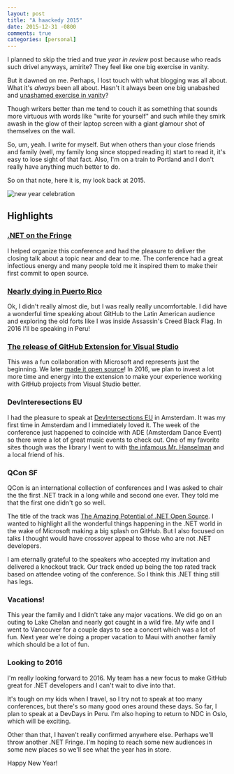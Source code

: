 ```yaml
---
layout: post
title: "A haackedy 2015"
date: 2015-12-31 -0800
comments: true
categories: [personal]
---
```


I planned to skip the tried and true _year in review_ post because who reads such drivel anyways, amirite? They feel like one big exercise in vanity.

But it dawned on me. Perhaps, I lost touch with what blogging was all about. What it's _always_ been all about. Hasn't it always been one big unabashed and [unashamed exercise in vanity][vanity]?

Though writers better than me tend to couch it as something that sounds more virtuous with words like "write for yourself" and such while they smirk awash in the glow of their laptop screen with a giant glamour shot of themselves on the wall.

So, um, yeah. I write for myself. But when others than your close friends and family (well, my family long since stopped reading it) start to read it, it's easy to lose sight of that fact. Also, I'm on a train to Portland and I don't really have anything much better to do.

So on that note, here it is, my look back at 2015.

![new year celebration](https://cloud.githubusercontent.com/assets/19977/12068316/2e14d6a4-afbf-11e5-8280-3cb68d581f69.png)

## Highlights

### [.NET on the Fringe][fringe]

I helped organize this conference and had the pleasure to deliver the closing talk about a topic near and dear to me. The conference had a great infectious energy and many people told me it inspired them to make their first commit to open source.

### [Nearly dying in Puerto Rico][puerto-rico]

Ok, I didn't really almost die, but I was really really uncomfortable. I did have a wonderful time speaking about GitHub to the Latin American audience and exploring the old forts like I was inside Assassin's Creed Black Flag. In 2016 I'll be speaking in Peru!

### [The release of GitHub Extension for Visual Studio][ghvs]

This was a fun collaboration with Microsoft and represents just the beginning. We later [made it open source](http://haacked.com/archive/2015/07/20/ghfvs-oss/)! In 2016, we plan to invest a lot more time and energy into the extension to make your experience working with GitHub projects from Visual Studio better.

### DevInteresections EU

I had the pleasure to speak at [DevIntersections EU][deveu] in Amsterdam. It was my first time in Amsterdam and I immediately loved it. The week of the conference just happened to coincide with ADE (Amsterdam Dance Event) so there
were a lot of great music events to check out. One of my favorite sites though was the library I went to with [the infamous Mr. Hanselman][hanselman] and a local friend of his.

### QCon SF

QCon is an international collection of conferences and I was asked to chair the the first .NET track in a long while and second one ever. They told me that the first one didn't go so well.

The title of the track was [The Amazing Potential of .NET Open Source][potential]. I wanted to highlight all the wonderful things happening in the .NET world in the wake of Microsoft making a big splash on GitHub. But I also focused on talks I thought would have crossover appeal to those who are not .NET developers.

I am eternally grateful to the speakers who accepted my invitation and delivered a knockout track. Our track ended up being the top rated track based on attendee voting of the conference. So I think this .NET thing still has legs.

### Vacations!

This year the family and I didn't take any major vacations. We did go on an outing to Lake Chelan and nearly got caught in a wild fire. My wife and I went to Vancouver for a couple days to see a concert which was a lot of fun. Next year we're doing a proper vacation to Maui with another family which should be a lot of fun.

### Looking to 2016

I'm really looking forward to 2016. My team has a new focus to make GitHub great for .NET developers and I can't wait to dive into that.

It's tough on my kids when I travel, so I try not to speak at too many conferences, but there's so many good ones around these days. So far, I plan to speak at a DevDays in Peru. I'm also hoping to return to NDC in Oslo, which
will be exciting.

Other than that, I haven't really confirmed anywhere else. Perhaps we'll throw another .NET Fringe. I'm hoping to reach some new audiences in some new places so we'll see what the year has in store.

Happy New Year!

[vanity]: http://haacked.com/archive/2004/10/08/bloggingispurevanity.aspx/
[fringe]: http://haacked.com/archive/2015/03/10/dotnetfringe/
[puerto-rico]: http://haacked.com/archive/2015/05/14/puerto-rico/
[ghvs]: http://haacked.com/archive/2015/04/30/github-in-your-visual-studio/
[deveu]: http://devintersectioneurope.com/
[hanselman]: https://hanselman.com
[potential]: https://qconsf.com/sf2015/track/amazing-potential-net-open-source
